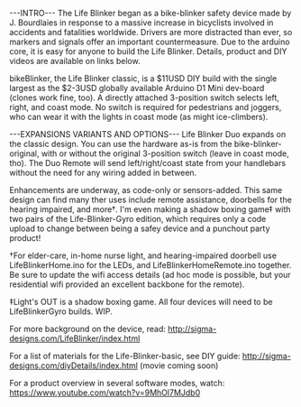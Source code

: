 ---INTRO---
The Life Blinker began as a bike-blinker safety device made by J. Bourdlaies in response to a massive increase in bicyclists involved in accidents and fatalities worldwide.  Drivers are more distracted than ever, so markers and signals offer an important countermeasure.  Due to the arduino core, it is easy for anyone to build the Life Blinker.  Details, product and DIY videos are available on links below.

bikeBlinker, the Life Blinker classic, is a $11USD DIY build with the single largest as the $2-3USD globally available Arduino D1 Mini dev-board (clones work fine, too).  A directly attached 3-position switch selects left, right, and coast mode.  No switch is required for pedestrians and joggers, who can wear it with the lights in coast mode (as might ice-climbers).

---EXPANSIONS VARIANTS AND OPTIONS---
Life Blinker Duo expands on the classic design.  You can use the hardware as-is from the bike-blinker-original, with or without the original 3-position switch (leave in coast mode, tho).  The Duo Remote will send left/right/coast state from your handlebars without the need for any wiring added in between.

Enhancements are underway, as code-only or sensors-added. This same design can find many ther uses include remote assistance, doorbells for the hearing impaired, and more†.  I'm even making a shadow boxing game‡ with two pairs of the Life-Blinker-Gyro edition, which requires only a code upload to change between being a safey device and a punchout party product!

†For elder-care, in-home nurse light, and hearing-impaired doorbell use LifeBlinkerHome.ino for the LEDs, and LifeBlinkerHomeRemote.ino together.  Be sure to update the wifi access details (ad hoc mode is possible, but your residential wifi provided an excellent backbone for the remote).

‡Light's OUT is a shadow boxing game.  All four devices will need to be LifeBlinkerGyro builds.  WIP.

For more background on the device, read:
http://sigma-designs.com/LifeBlinker/index.html

For a list of materials for the Life-Blinker-basic, see DIY guide:
http://sigma-designs.com/diyDetails/index.html
(movie coming soon)

For a product overview in several software modes, watch:
https://www.youtube.com/watch?v=9MhOl7MJdb0
